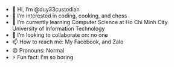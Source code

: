 - 👋 Hi, I’m @duy33custodian
- 👀 I’m interested in coding, cooking, and chess
- 🌱 I’m currently learning Computer Science at Ho Chi Minh City University of Information Technology
- 💞️ I’m looking to collaborate on: no one
- 📫 How to reach me: My Facebook, and Zalo
- 😄 Pronouns: Normal
- ⚡ Fun fact: I'm so boring

<!---
duy33custodian/duy33custodian is a ✨ special ✨ repository because its `README.md` (this file) appears on your GitHub profile.
You can click the Preview link to take a look at your changes.
--->

